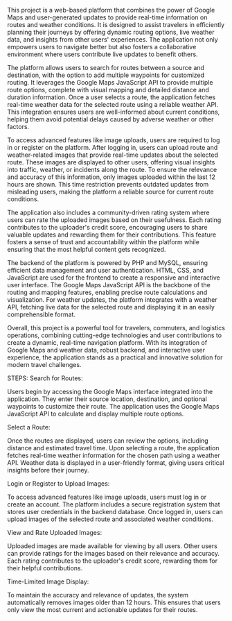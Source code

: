 
This project is a web-based platform that combines the power of Google Maps and user-generated updates to provide real-time information on routes and weather conditions. It is designed to assist travelers in efficiently planning their journeys by offering dynamic routing options, live weather data, and insights from other users' experiences. The application not only empowers users to navigate better but also fosters a collaborative environment where users contribute live updates to benefit others.

The platform allows users to search for routes between a source and destination, with the option to add multiple waypoints for customized routing. It leverages the Google Maps JavaScript API to provide multiple route options, complete with visual mapping and detailed distance and duration information. Once a user selects a route, the application fetches real-time weather data for the selected route using a reliable weather API. This integration ensures users are well-informed about current conditions, helping them avoid potential delays caused by adverse weather or other factors.

To access advanced features like image uploads, users are required to log in or register on the platform. After logging in, users can upload route and weather-related images that provide real-time updates about the selected route. These images are displayed to other users, offering visual insights into traffic, weather, or incidents along the route. To ensure the relevance and accuracy of this information, only images uploaded within the last 12 hours are shown. This time restriction prevents outdated updates from misleading users, making the platform a reliable source for current route conditions.

The application also includes a community-driven rating system where users can rate the uploaded images based on their usefulness. Each rating contributes to the uploader's credit score, encouraging users to share valuable updates and rewarding them for their contributions. This feature fosters a sense of trust and accountability within the platform while ensuring that the most helpful content gets recognized.

The backend of the platform is powered by PHP and MySQL, ensuring efficient data management and user authentication. HTML, CSS, and JavaScript are used for the frontend to create a responsive and interactive user interface. The Google Maps JavaScript API is the backbone of the routing and mapping features, enabling precise route calculations and visualization. For weather updates, the platform integrates with a weather API, fetching live data for the selected route and displaying it in an easily comprehensible format.

Overall, this project is a powerful tool for travelers, commuters, and logistics operations, combining cutting-edge technologies and user contributions to create a dynamic, real-time navigation platform. With its integration of Google Maps and weather data, robust backend, and interactive user experience, the application stands as a practical and innovative solution for modern travel challenges.


STEPS:
Search for Routes:

Users begin by accessing the Google Maps interface integrated into the application.
They enter their source location, destination, and optional waypoints to customize their route.
The application uses the Google Maps JavaScript API to calculate and display multiple route options.


Select a Route:

Once the routes are displayed, users can review the options, including distance and estimated travel time.
Upon selecting a route, the application fetches real-time weather information for the chosen path using a weather API.
Weather data is displayed in a user-friendly format, giving users critical insights before their journey.


Login or Register to Upload Images:

To access advanced features like image uploads, users must log in or create an account.
The platform includes a secure registration system that stores user credentials in the backend database.
Once logged in, users can upload images of the selected route and associated weather conditions.


View and Rate Uploaded Images:

Uploaded images are made available for viewing by all users.
Other users can provide ratings for the images based on their relevance and accuracy.
Each rating contributes to the uploader's credit score, rewarding them for their helpful contributions.


Time-Limited Image Display:

To maintain the accuracy and relevance of updates, the system automatically removes images older than 12 hours.
This ensures that users only view the most current and actionable updates for their routes.
